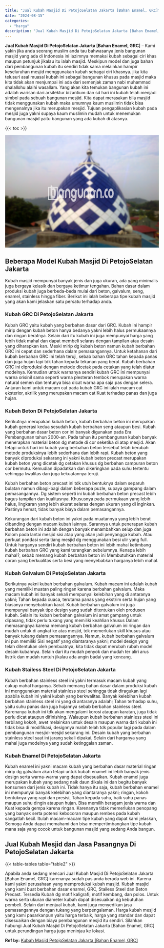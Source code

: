 ```yaml
---
title: "Jual Kubah Masjid Di PetojoSelatan Jakarta [Bahan Enamel, GRC]"
date: "2024-08-15"
categories: 
  - "harga"
description: "Jual Kubah Masjid Di PetojoSelatan Jakarta [Bahan Enamel, GRC]. Apabila anda sedang mencari Jual Kubah Masjid Di PetojoSelatan Jakarta [Bahan Enamel, GRC]..."
---
```


**Jual Kubah Masjid Di PetojoSelatan Jakarta \[Bahan Enamel, GRC\]** – Kami yakin jika anda seorang muslim anda tau bahwasanya jenis bangunan masjid yang ada di Indonesia ini lazimnya memakai kubah sebagai ciri khas maupun petunjuk jikalau itu ialah masjid. Meskipun model dan juga bahan dari pembangunan kubah itu sendiri tidak sama melainkan hampir keseluruhan mesjid menggunakan kubah sebagai ciri khasnya. jika kita telusuri asal muasal kubah ini sebagai bangunan khusus pada masjid maka kita tidak akan menjumpai ini ada dari semenjak zaman nabi muhammad shalallohu alaihi wasallam. Yang akan kita temukan bangunan kubah ini adalah warisan dari arsitektur bizantium dan sd hari ini kubah telah menjadi simbol pada sebuah bangunan mesjid. Kita dapat merasakan bila masjid tidak menggunakan kubah maka umumnya kaum muslimin tidak bisa mengenalnya jika itu merupakan mesjid. Tujuan pengaplikasian kubah pada mesjid juga yakni supaya kaum muslimin mudah untuk menemukan bangunan masjid yaitu bangunan yang ada kubah di atasnya.

{{< toc >}}

![Jual Kubah Masjid Di PetojoSelatan Jakarta [Bahan Enamel, GRC]](/images/jual-kubah-masjid-31.png)

## Beberapa Model Kubah Masjid Di PetojoSelatan Jakarta

Kubah masjid mempunyai banyak jenis dan juga ukuran, ada yang minimalis juga bergaya kelasik dan bergaya ketimur tengahan. Bahan dasar dalam produksi kubah juga berbeda-beda mulai dari beton, galvalum, seng, enamel, stainless hingga fiber. Berikut ini ialah beberapa tipe kubah masjid yang akan kami jelaskan satu persatu terhadap anda.

### Kubah GRC Di PetojoSelatan Jakarta

Kubah GRC yaitu kubah yang berbahan dasar dari GRC. Kubah ini hampir mirip dengan kubah beton hanya bedanya yakni lebih halus permukaannya dan ringan beratnya. Selain dari itu kubah ini juga mempunyai harga yang lebih tidak mahal dan dapat membeli selaras dengan tampilan atau desain yang diharapkan kan. Meski mirip dg kubah beton namun kubah berbahan GRC ini cepat dan sederhana dalam pemasangannya. Untuk ketahanan dari kubah berbahan GRC ini telah teruji, sebab bahan GRC tahan kepada panas dan juga hujan tapi tdk tahan kepada tekanan yang berat. Kubah berbahan GRC ini diproduksi dengan metode dicetak pada cetakan yang telah diatur modelnya. Kemudian untuk warnanya sendiri kubah GRC ini mempunyai warna orisinil sama seperti warna plesteran tembok merupakan warna natural semen dan tentunya bisa dicat warna apa saja pas dengan selera. Anjuran kami untuk macam cat pada kubah GRC ini ialah macam cat eksterior, akrilik yang merupakan macam cat Kuat terhadap panas dan juga hujan.

### Kubah Beton Di PetojoSelatan Jakarta

Berikutnya merupakan kubah beton, kubah berbahan beton ini merupakan kubah generasi kedua sesudah kubah berbahan seng ataupun besi. Kubah yang berbahan dasar beton cor ini banyak digunakan pada Era Pembangunan tahun 2000-an. Pada tahun itu pembangunan kubah banyak menerapkan material beton dg metode di cor seketika di atap mesjid. Akan tetapi untuk hari ini kubah yang berbahan beton tersebut telah berubah metode produksinya lebih sederhana dan lebih rapi. Kubah beton yang banyak diproduksi sekarang ini yakni kubah beton precast merupakan kubah beton yang dicetak dg cetakan khusus dg berbahan campuran beton cor bermutu. Kemudian dipadatkan dan dikeringkan pada suhu tertentu sehingga kwalitas dan juga kekuatannya teruji.

Kubah berbahan beton precast ini tdk utuh bentuknya dalam separuh bulatan namun dibagi-bagi dalam beberapa puzle, supaya gampang dalam pemasangannya. Dg sistem seperti ini kubah berbahan beton precast lebih bagus tampilan dan kualitasnya. Khususnya pada permukaan yang lebih halus, lingkaran yang lebih akurat selaras dengan ukuran yang di inginkan. Pastinya hemat, tidak banyak biaya dalam pemasangannya.

Kekurangan dari kubah beton ini yakni pada muatannya yang lebih berat dibanding dengan macam kubah lainnya. Sarannya untuk penerapan kubah berbahan beton ini adalah dengan banyak menambahkan selup dan juga Kolom pada lantai mesjid sisi atap yang akan jadi penyangga kubah. Atau perkuat pondasi serta tiang mesjid dg menggunakan besi ulir yang full. Untuk harganya sendiri kubah berbahan beton ini lebih mahal ketimbang kubah berbahan GRC yang kami terangkan sebelumnya. Kenapa lebih mahal?, sebab memang kubah berbahan beton ini Membutuhkan material coran yang berkualitas serta besi yang menyebabkan harganya lebih mahal.

### Kubah Galvalum Di PetojoSelatan Jakarta

Berikutnya yakni kubah berbahan galvalum. Kubah macam ini adalah kubah yang memiliki muatan paling ringan karena berbahan galvalum. Maka macam kubah ini banyak sekali mempunyai kelebihan yang di antaranya yakni; Tahan kepada cuaca, terutama panas yang ekstrim serta hujan yang biasanya menyebabkan karat. Kubah berbahan galvalum ini juga mempunyai banyak tipe design yang sudah ditentukan oleh produsen kubah. Selain itu kubah berbahan galvalum ini amat gampang untuk dipasang, tidak perlu tukang yang memiliki keahlian khusus Dalam memasangnya karena memang kubah berbahan galvalum ini ringan dan mudah untuk di angkat ke atas mesjid, tdk memerlukan skill khusus atau banyak tukang dalam pemasangannya. Namun, kubah berbahan galvalum ini pun memiliki Sisi negatif yang diantaranya yakni; model design yang telah ditentukan oleh pembuatnya, kita tidak dapat merubah rubah model desain kubahnya. Selain dari itu mudah penyok dan mudah ter aliri arus listrik dan mudah runtuh jikalau ada angin badai yang kencang.

### Kubah Stailess Steel Di PetojoSelatan Jakarta

Kubah berbahan stainless steel ini yakni termasuk macam kubah yang cukup mahal harganya. Sebab memang bahan dasar dalam produksi kubah ini menggunakan material stainless steel sehingga tidak diragukan lagi apabila kubah ini yakni kubah yang berkwalitas. Banyak kelebihan kubah berbahan stainless steel ini yang di antaranya adalah; Tahan terhadap suhu, yaitu suhu panas dan juga hujannya sebab berbahan stainless steel. Karenanya kubah ini tdk akan mengalami korosi ataupun karatan, juga tidak perlu dicat ataupun difinishing. Walaupun kubah berbahan stainless steel ini terbilang kokoh, awet melainkan untuk desain maupun warna dari kubah ini tidak bisa di modifikasi, designnya malah telah tdk popular lagi pada dalam pembangunan mesjid-mesjid sekarang ini. Desain kubah yang berbahan stainless steel saat ini jarang sekali dipakai, Selain dari harganya yang mahal juga modelnya yang sudah ketinggalan zaman.

### Kubah Enamel Di PetojoSelatan Jakarta

Kubah enamel ini yakni macam kubah yang berbahan dasar material ringan mirip dg galvalum akan tetapi untuk kubah enamel ini lebih banyak jenis design serta warna-warna yang dapat disesuaikan. Kubah enamel juga merupakan kubah yang sedang naik daun dikala ini dan begitu banyak konsumen dari jenis kubah ini. Tidak hanya itu saja, kubah berbahan enamel ini mempunyai banyak kelebihan yang diantaranya yakni; ringan, kokoh bentuknya yang rapi dan presisi, Tahan kepada suhu, baik suhu panas maupun suhu dingin ataupun hujan. Bisa memilih beragam jenis warna dan Kuat kepada gempa karena ringan. Karenanya tidak memerlukan penopang yang banyak serta potensi kebocoran maupun rembes pada kubah sangatlah kecil. Itulah macam-macam tipe kubah yang dapat kami jelaskan, Semoga Anda dapat memahami dan bisa mempertimbangkan tipe kubah mana saja yang cocok untuk bangunan masjid yang sedang Anda bangun.

## Jual Kubah Mesjid dan Jasa Pasangnya Di PetojoSelatan Jakarta

{{< table-tables table="table2" >}}

Apabila anda sedang mencari Jual Kubah Masjid Di PetojoSelatan Jakarta \[Bahan Enamel, GRC\] karenanya sudah pas anda berada web ini. Karena kami yakni perusahaan yang memproduksi kubah masjid. Kubah masjid yang kami buat berbahan dasar enamel, GRC, Stailess Steel dan Beton Precast. Tersedia Kubah dg motif kaligrafi, motif kembang, dan polos. Untuk warna serta ukuran diameter kubah dapat disesuaikan dg kebutuhan pembeli. Selain dari menjual kubah, kami juga menyedikan jasa pemasangannya dengan tukang yang berpengalaman. Harga kubah mesjid yang kami pasarkanpun yaitu harga terbaik, harga yang standar dan dapat disesuaikan dengan biaya pembangunan mesjid itu sendiri. Silahkan hubungi Jual Kubah Masjid Di PetojoSelatan Jakarta \[Bahan Enamel, GRC\] untuk perundingan harga juga meninjau ke lokasi.

**Ref by:** [Kubah Masjid PetojoSelatan Jakarta [Bahan Enamel, GRC]](https://id.wikipedia.org/wiki/Kubah)

